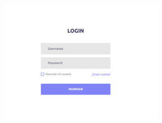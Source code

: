 

![](https://github.com/Klerith/angular-login-demoapp/blob/master/src/assets/images/demo.png?raw=true)
